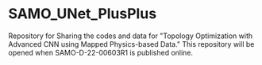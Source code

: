 # SAMO_UNet_PlusPlus
Repository for Sharing the codes and data for "Topology Optimization with Advanced CNN using Mapped Physics-based Data."
This repository will be opened when SAMO-D-22-00603R1 is published online. 
